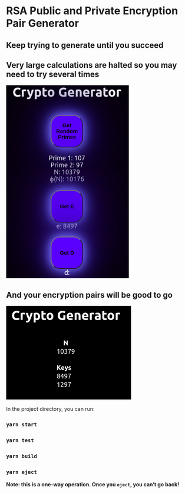 # RSA Public and Private Encryption Pair Generator 
## Keep trying to generate until you succeed
## Very large calculations are halted so you may need to try several times
![Generator](public/crypto1.png)
## And your encryption pairs will be good to go
![Pairs](public/crypto2.png)

In the project directory, you can run:

### `yarn start`

### `yarn test`

### `yarn build`

### `yarn eject`

**Note: this is a one-way operation. Once you `eject`, you can’t go back!**


